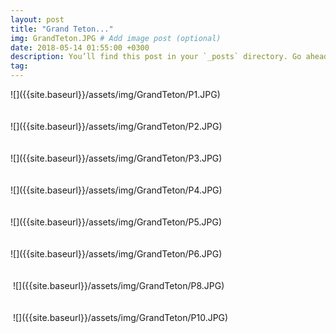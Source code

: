 ```yaml
---
layout: post
title: "Grand Teton..."
img: GrandTeton.JPG # Add image post (optional)
date: 2018-05-14 01:55:00 +0300
description: You’ll find this post in your `_posts` directory. Go ahead and edit it and re-build the site to see your changes. # Add post description (optional)
tag: 
---
```

<p> 




</p>
![]({{site.baseurl}}/assets/img/GrandTeton/P1.JPG)<br/><br/><br/>
![]({{site.baseurl}}/assets/img/GrandTeton/P2.JPG)<br/><br/><br/>
![]({{site.baseurl}}/assets/img/GrandTeton/P3.JPG)<br/><br/><br/>
![]({{site.baseurl}}/assets/img/GrandTeton/P4.JPG)<br/><br/><br/>
![]({{site.baseurl}}/assets/img/GrandTeton/P5.JPG)<br/><br/><br/>
![]({{site.baseurl}}/assets/img/GrandTeton/P6.JPG)<br/><br/><br/>
<img class="Rot270" src="{{site.baseurl}}/assets/img/GrandTeton/P7.JPG" alt="">
![]({{site.baseurl}}/assets/img/GrandTeton/P8.JPG)<br/><br/><br/>
<img class="Rot270" src="{{site.baseurl}}/assets/img/GrandTeton/P9.JPG" alt="">
![]({{site.baseurl}}/assets/img/GrandTeton/P10.JPG)<br/><br/><br/>
